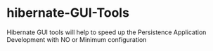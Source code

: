 # hibernate-GUI-Tools
Hibernate GUI tools will help to speed up the Persistence Application Development with NO or Minimum configuration

